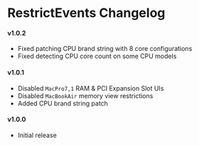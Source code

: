 RestrictEvents Changelog
========================
#### v1.0.2
- Fixed patching CPU brand string with 8 core configurations
- Fixed detecting CPU core count on some CPU models

#### v1.0.1
- Disabled `MacPro7,1` RAM & PCI Expansion Slot UIs
- Disabled `MacBookAir` memory view restrictions
- Added CPU brand string patch

#### v1.0.0
- Initial release
